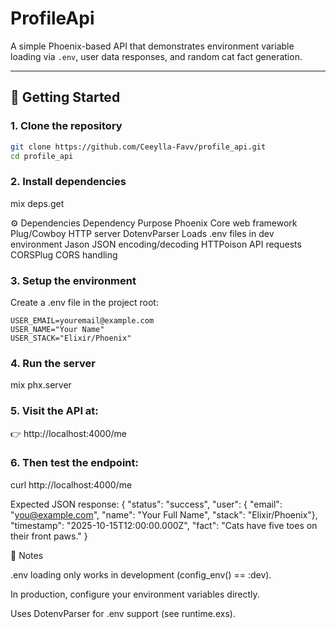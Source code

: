 # ProfileApi

A simple Phoenix-based API that demonstrates environment variable loading via `.env`, user data responses, and random cat fact generation.

---

## 🚀 Getting Started

### 1. Clone the repository
```bash
git clone https://github.com/Ceeylla-Favv/profile_api.git
cd profile_api
```
### 2. Install dependencies
mix deps.get

⚙️ Dependencies
Dependency	Purpose
Phoenix	Core web framework
Plug/Cowboy	HTTP server
DotenvParser	Loads .env files in dev environment
Jason	JSON encoding/decoding
HTTPoison API requests
CORSPlug CORS handling

### 3. Setup the environment

Create a .env file in the project root:
```
USER_EMAIL=youremail@example.com
USER_NAME="Your Name"
USER_STACK="Elixir/Phoenix"
```


### 4. Run the server
mix phx.server


### 5. Visit the API at:
👉 http://localhost:4000/me




### 6. Then test the endpoint:

curl http://localhost:4000/me


Expected JSON response:
{
  "status": "success",
  "user": {
    "email": "you@example.com",
    "name": "Your Full Name",
    "stack": "Elixir/Phoenix"},
  "timestamp": "2025-10-15T12:00:00.000Z",
  "fact": "Cats have five toes on their front paws."
}


🧰 Notes

.env loading only works in development (config_env() == :dev).

In production, configure your environment variables directly.

Uses DotenvParser for .env support (see runtime.exs).
